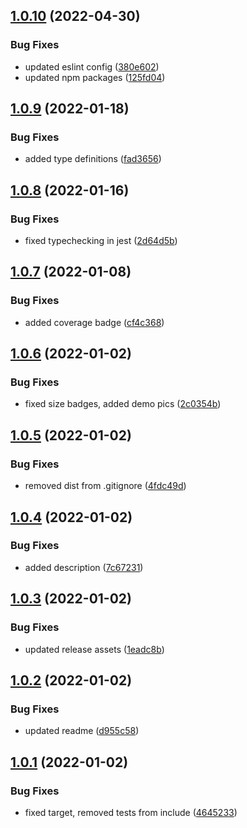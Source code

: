 ## [1.0.10](https://github.com/kouts/promise-loading-handler/compare/v1.0.9...v1.0.10) (2022-04-30)


### Bug Fixes

* updated eslint config ([380e602](https://github.com/kouts/promise-loading-handler/commit/380e6023d0497d482afbd6b207983025d7485b77))
* updated npm packages ([125fd04](https://github.com/kouts/promise-loading-handler/commit/125fd040cf79d106276082579ccd2b9a085beda5))

## [1.0.9](https://github.com/kouts/promise-loading-handler/compare/v1.0.8...v1.0.9) (2022-01-18)


### Bug Fixes

* added type definitions ([fad3656](https://github.com/kouts/promise-loading-handler/commit/fad3656ad0eebf828efc8974c4d57b067e75daa5))

## [1.0.8](https://github.com/kouts/promise-loading-handler/compare/v1.0.7...v1.0.8) (2022-01-16)


### Bug Fixes

* fixed typechecking in jest ([2d64d5b](https://github.com/kouts/promise-loading-handler/commit/2d64d5bcf028abd7c1c91e7ce20a68befceeac30))

## [1.0.7](https://github.com/kouts/promise-loading-handler/compare/v1.0.6...v1.0.7) (2022-01-08)


### Bug Fixes

* added coverage badge ([cf4c368](https://github.com/kouts/promise-loading-handler/commit/cf4c368038cdff928f402b5c3168bd5e8ff37223))

## [1.0.6](https://github.com/kouts/promise-loading-handler/compare/v1.0.5...v1.0.6) (2022-01-02)


### Bug Fixes

* fixed size badges, added demo pics ([2c0354b](https://github.com/kouts/promise-loading-handler/commit/2c0354b689806aa1c4a0304fe60d9ec3d16677fe))

## [1.0.5](https://github.com/kouts/promise-loading-handler/compare/v1.0.4...v1.0.5) (2022-01-02)


### Bug Fixes

* removed dist from .gitignore ([4fdc49d](https://github.com/kouts/promise-loading-handler/commit/4fdc49db67ec27914fcbbe7018b3cb5d9ef24346))

## [1.0.4](https://github.com/kouts/promise-loading-handler/compare/v1.0.3...v1.0.4) (2022-01-02)


### Bug Fixes

* added description ([7c67231](https://github.com/kouts/promise-loading-handler/commit/7c67231df88479f192b8af6bc0e230cff1cf1f77))

## [1.0.3](https://github.com/kouts/promise-loading-handler/compare/v1.0.2...v1.0.3) (2022-01-02)


### Bug Fixes

* updated release assets ([1eadc8b](https://github.com/kouts/promise-loading-handler/commit/1eadc8b2a5ea41b970c3f9eea71e182df8db4f78))

## [1.0.2](https://github.com/kouts/promise-loading-handler/compare/v1.0.1...v1.0.2) (2022-01-02)


### Bug Fixes

* updated readme ([d955c58](https://github.com/kouts/promise-loading-handler/commit/d955c58d079544ae5cdab70e43f51c76d419c963))

## [1.0.1](https://github.com/kouts/promise-loading-handler/compare/v1.0.0...v1.0.1) (2022-01-02)


### Bug Fixes

* fixed target, removed tests from include ([4645233](https://github.com/kouts/promise-loading-handler/commit/4645233eced7e23f63c731a2515415370b56bfc6))
